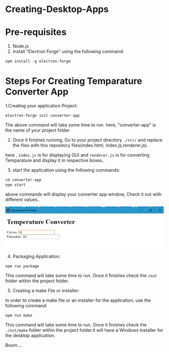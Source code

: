 # Creating-Desktop-Apps

#  Pre-requisites
1. Node.js 
2. Install "Electron Forge" using the following command:
```
npm install -g electron-forge
```

# Steps For Creating Temparature Converter App

1.Creating your application Project:

```
electron-forge init converter-app
```
The above command will take some time to run. here, "converter-app" is the name of your project folder

2. Once it finishes running, Go to your project directory ```./src/``` and replace the files with this repository files(index.html, index.js,renderer.js).

here , ```index.js``` is for displaying GUI and ```renderer.js``` is for converting Temparature and display it in respective boxes..

3. start the application using the following commands:
 ```
 cd converter-app
 npm start
 ```
 above commands will display your converter app window, Check it out with different values..
 
 <img align="center" src="https://github.com/Salmandabbakuti/Creating-Desktop-Apps/blob/master/Screenshot%20(61).png">
 

4. Packaging Application:

```
npm run package
```
This command will take some time to run. Once it finishes check the ```/out``` folder within the project folder.

5. Creating a make File or installer:

In order to create a make file or an installer for the application, use the following command:

```
npm run make 
```
This command will take some time to run. Once it finishes check the ```./out/make``` folder within the project folder.it  will have a Windows installer for the desktop application.

Boom....
